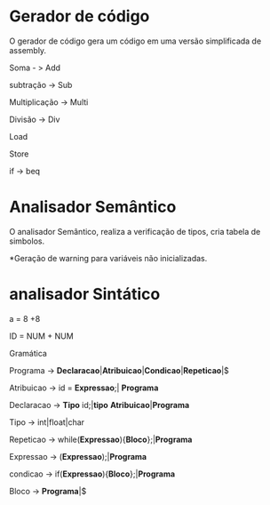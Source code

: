 # Gerador de código

O gerador de código gera um código em uma versão simplificada de assembly.

Soma - > Add

subtração -> Sub

Multiplicação -> Multi

Divisão -> Div

Load

Store

if -> beq


# Analisador Semântico

O analisador Semântico, realiza a verificação de tipos, cria tabela de simbolos.

*Geração de warning para variáveis não inicializadas.

# analisador Sintático

 a = 8 +8

 ID = NUM + NUM


Gramática

Programa -> **Declaracao**|**Atribuicao**|**Condicao**|**Repeticao**|$

Atribuicao ->
 id = **Expressao**;| **Programa**

Declaracao ->
**Tipo** id;|**tipo** **Atribuicao**|**Programa**

Tipo ->
int|float|char

Repeticao ->
while(**Expressao**){**Bloco**};|**Programa**

Expressao -> (**Expressao**);|**Programa**


condicao -> if(**Expressao**){**Bloco**};|**Programa**

Bloco -> **Programa**|$
